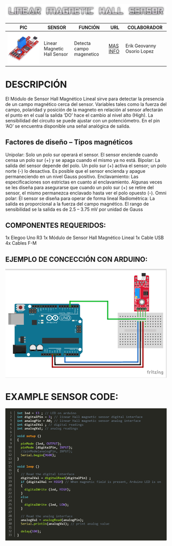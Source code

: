 ![](LMAGNETICHALL.png)

PIC | SENSOR | FUNCIÓN | URL | COLABORADOR
------------ | -------------| -------------| -------------| -------------
![](LMHSENSOR.jpg) | Linear Magnetic Hall Sensor | Detecta campo magenetico | [MAS INFO](https://arduinomodules.info/ky-024-linear-magnetic-hall-module/) | Erik Geovanny Osorio Lopez

# DESCRIPCIÓN 
El Módulo de Sensor Hall Magnético Lineal sirve para detectar la presencia de un campo magnético cerca
del sensor. Variables tales como la fuerza del campo, polaridad y posición de la magneto en relación al
sensor afectarán el punto en el cual la salida ‘DO’ hace el cambio al nivel alto (High). La sensibilidad del
circuito se puede ajustar con un potenciómetro.
En el pin ‘AO’ se encuentra disponible una señal analógica de salida.

## Factores de diseño – Tipos magnéticos
Unipolar: Solo un polo sur operará el sensor. El sensor enciende cuando censa un polo sur (+) y se apaga
cuando el mismo ya no está.
Bipolar: La salida del sensor depende del polo. Un polo sur (+) activa el sensor; un polo norte (-) lo
desactiva. Es posible que el sensor encienda y apague permaneciendo en un nivel Gauss positivo.
Enclavamiento: Las especificaciones son estrictas en cuanto al enclavamiento. Algunas veces se les
diseña para asegurarse que cuando un polo sur (+) se retire del sensor, el mismo permanezca enclavado
hasta ver el polo opuesto (-).
Omni polar: El sensor se diseña para operar de forma lineal Radiométrica: La salida es proporcional a la
fuerza del campo magnético. El rango de sensibilidad se la salida es de 2.5 – 3.75 mV por unidad de
Gauss

## COMPONENTES REQUERIDOS:
1x Elegoo Uno R3
1x Módulo de Sensor Hall Magnético Lineal 1x Cable USB
4x Cables F-M 

## EJEMPLO DE CONCECCIÓN CON ARDUINO:
![](LMHSAC.png)

# EXAMPLE SENSOR CODE:
![](LMHSARD.PNG)
